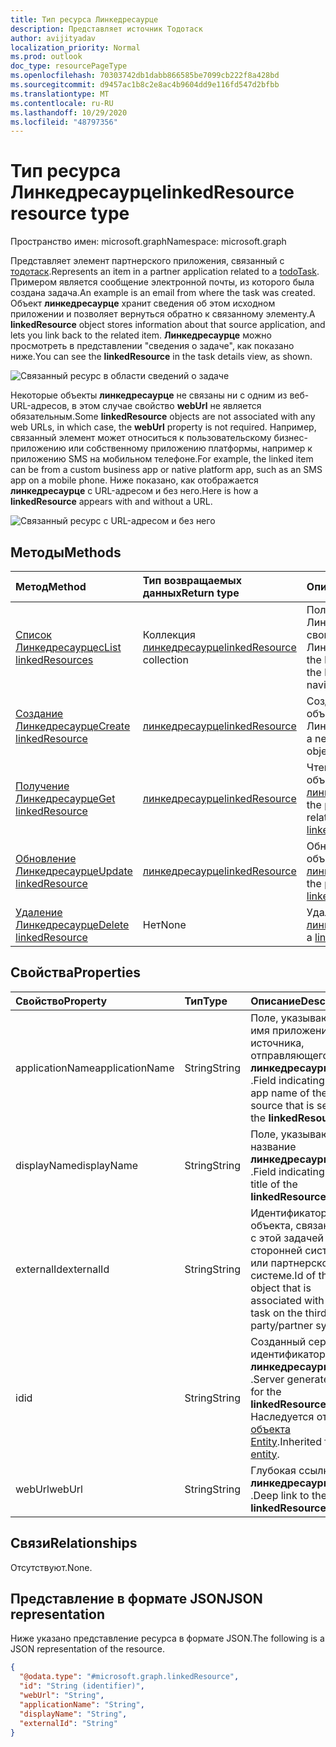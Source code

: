 ```yaml
---
title: Тип ресурса Линкедресаурце
description: Представляет источник Тодотаск
author: avijityadav
localization_priority: Normal
ms.prod: outlook
doc_type: resourcePageType
ms.openlocfilehash: 70303742db1dabb866585be7099cb222f8a428bd
ms.sourcegitcommit: d9457ac1b8c2e8ac4b9604dd9e116fd547d2bfbb
ms.translationtype: MT
ms.contentlocale: ru-RU
ms.lasthandoff: 10/29/2020
ms.locfileid: "48797356"
---
```

# <a name="linkedresource-resource-type"></a><span data-ttu-id="e4518-103">Тип ресурса Линкедресаурце</span><span class="sxs-lookup"><span data-stu-id="e4518-103">linkedResource resource type</span></span>

<span data-ttu-id="e4518-104">Пространство имен: microsoft.graph</span><span class="sxs-lookup"><span data-stu-id="e4518-104">Namespace: microsoft.graph</span></span>


<span data-ttu-id="e4518-105">Представляет элемент партнерского приложения, связанный с [тодотаск](./todotask.md).</span><span class="sxs-lookup"><span data-stu-id="e4518-105">Represents an item in a partner application related to a [todoTask](./todotask.md).</span></span> <span data-ttu-id="e4518-106">Примером является сообщение электронной почты, из которого была создана задача.</span><span class="sxs-lookup"><span data-stu-id="e4518-106">An example is an email from where the task was created.</span></span> <span data-ttu-id="e4518-107">Объект **линкедресаурце** хранит сведения об этом исходном приложении и позволяет вернуться обратно к связанному элементу.</span><span class="sxs-lookup"><span data-stu-id="e4518-107">A **linkedResource** object stores information about that source application, and lets you link back to the related item.</span></span> <span data-ttu-id="e4518-108">**Линкедресаурце** можно просмотреть в представлении "сведения о задаче", как показано ниже.</span><span class="sxs-lookup"><span data-stu-id="e4518-108">You can see the **linkedResource** in the task details view, as shown.</span></span>

![Связанный ресурс в области сведений о задаче](/graph/images/todo-linkedresource-taskdetail.png)

<span data-ttu-id="e4518-110">Некоторые объекты **линкедресаурце** не связаны ни с одним из веб-URL-адресов, в этом случае свойство **webUrl** не является обязательным.</span><span class="sxs-lookup"><span data-stu-id="e4518-110">Some **linkedResource** objects are not associated with any web URLs, in which case, the **webUrl** property is not required.</span></span> <span data-ttu-id="e4518-111">Например, связанный элемент может относиться к пользовательскому бизнес-приложению или собственному приложению платформы, например к приложению SMS на мобильном телефоне.</span><span class="sxs-lookup"><span data-stu-id="e4518-111">For example, the linked item can be from a custom business app or native platform app, such as an SMS app on a mobile phone.</span></span> <span data-ttu-id="e4518-112">Ниже показано, как отображается **линкедресаурце** с URL-адресом и без него.</span><span class="sxs-lookup"><span data-stu-id="e4518-112">Here is how a **linkedResource** appears with and without a URL.</span></span>

![Связанный ресурс с URL-адресом и без него](/graph/images/todo-linkedresource.png)

## <a name="methods"></a><span data-ttu-id="e4518-114">Методы</span><span class="sxs-lookup"><span data-stu-id="e4518-114">Methods</span></span>
|<span data-ttu-id="e4518-115">Метод</span><span class="sxs-lookup"><span data-stu-id="e4518-115">Method</span></span>|<span data-ttu-id="e4518-116">Тип возвращаемых данных</span><span class="sxs-lookup"><span data-stu-id="e4518-116">Return type</span></span>|<span data-ttu-id="e4518-117">Описание</span><span class="sxs-lookup"><span data-stu-id="e4518-117">Description</span></span>|
|:---|:---|:---|
|[<span data-ttu-id="e4518-118">Список Линкедресаурцес</span><span class="sxs-lookup"><span data-stu-id="e4518-118">List linkedResources</span></span>](../api/todotask-list-linkedresources.md)|<span data-ttu-id="e4518-119">Коллекция [линкедресаурце](../resources/linkedresource.md)</span><span class="sxs-lookup"><span data-stu-id="e4518-119">[linkedResource](../resources/linkedresource.md) collection</span></span>|<span data-ttu-id="e4518-120">Получение Линкедресаурцес из свойства навигации Линкедресаурцес.</span><span class="sxs-lookup"><span data-stu-id="e4518-120">Get the linkedResources from the linkedResources navigation property.</span></span>|
|[<span data-ttu-id="e4518-121">Создание Линкедресаурце</span><span class="sxs-lookup"><span data-stu-id="e4518-121">Create linkedResource</span></span>](../api/todotask-post-linkedresources.md)|[<span data-ttu-id="e4518-122">линкедресаурце</span><span class="sxs-lookup"><span data-stu-id="e4518-122">linkedResource</span></span>](../resources/linkedresource.md)|<span data-ttu-id="e4518-123">Создание нового объекта Линкедресаурцес.</span><span class="sxs-lookup"><span data-stu-id="e4518-123">Create a new linkedResources object.</span></span>|
|[<span data-ttu-id="e4518-124">Получение Линкедресаурце</span><span class="sxs-lookup"><span data-stu-id="e4518-124">Get linkedResource</span></span>](../api/linkedresource-get.md)|[<span data-ttu-id="e4518-125">линкедресаурце</span><span class="sxs-lookup"><span data-stu-id="e4518-125">linkedResource</span></span>](../resources/linkedresource.md)|<span data-ttu-id="e4518-126">Чтение свойств и связей объекта [линкедресаурце](../resources/linkedresource.md) .</span><span class="sxs-lookup"><span data-stu-id="e4518-126">Read the properties and relationships of a [linkedResource](../resources/linkedresource.md) object.</span></span>|
|[<span data-ttu-id="e4518-127">Обновление Линкедресаурце</span><span class="sxs-lookup"><span data-stu-id="e4518-127">Update linkedResource</span></span>](../api/linkedresource-update.md)|[<span data-ttu-id="e4518-128">линкедресаурце</span><span class="sxs-lookup"><span data-stu-id="e4518-128">linkedResource</span></span>](../resources/linkedresource.md)|<span data-ttu-id="e4518-129">Обновление свойств объекта [линкедресаурце](../resources/linkedresource.md) .</span><span class="sxs-lookup"><span data-stu-id="e4518-129">Update the properties of a [linkedResource](../resources/linkedresource.md) object.</span></span>|
|[<span data-ttu-id="e4518-130">Удаление Линкедресаурце</span><span class="sxs-lookup"><span data-stu-id="e4518-130">Delete linkedResource</span></span>](../api/linkedresource-delete.md)|<span data-ttu-id="e4518-131">Нет</span><span class="sxs-lookup"><span data-stu-id="e4518-131">None</span></span>|<span data-ttu-id="e4518-132">Удаляет объект [линкедресаурце](../resources/linkedresource.md) .</span><span class="sxs-lookup"><span data-stu-id="e4518-132">Deletes a [linkedResource](../resources/linkedresource.md) object.</span></span>|

## <a name="properties"></a><span data-ttu-id="e4518-133">Свойства</span><span class="sxs-lookup"><span data-stu-id="e4518-133">Properties</span></span>
|<span data-ttu-id="e4518-134">Свойство</span><span class="sxs-lookup"><span data-stu-id="e4518-134">Property</span></span>|<span data-ttu-id="e4518-135">Тип</span><span class="sxs-lookup"><span data-stu-id="e4518-135">Type</span></span>|<span data-ttu-id="e4518-136">Описание</span><span class="sxs-lookup"><span data-stu-id="e4518-136">Description</span></span>|
|:---|:---|:---|
|<span data-ttu-id="e4518-137">applicationName</span><span class="sxs-lookup"><span data-stu-id="e4518-137">applicationName</span></span>|<span data-ttu-id="e4518-138">String</span><span class="sxs-lookup"><span data-stu-id="e4518-138">String</span></span>|<span data-ttu-id="e4518-139">Поле, указывающее имя приложения источника, отправляющего **линкедресаурце** .</span><span class="sxs-lookup"><span data-stu-id="e4518-139">Field indicating the app name of the source that is sending the **linkedResource** .</span></span>|
|<span data-ttu-id="e4518-140">displayName</span><span class="sxs-lookup"><span data-stu-id="e4518-140">displayName</span></span>|<span data-ttu-id="e4518-141">String</span><span class="sxs-lookup"><span data-stu-id="e4518-141">String</span></span>|<span data-ttu-id="e4518-142">Поле, указывающее название **линкедресаурце** .</span><span class="sxs-lookup"><span data-stu-id="e4518-142">Field indicating the title of the **linkedResource** .</span></span>|
|<span data-ttu-id="e4518-143">externalId</span><span class="sxs-lookup"><span data-stu-id="e4518-143">externalId</span></span>|<span data-ttu-id="e4518-144">String</span><span class="sxs-lookup"><span data-stu-id="e4518-144">String</span></span>|<span data-ttu-id="e4518-145">Идентификатор объекта, связанного с этой задачей в сторонней системе или партнерской системе.</span><span class="sxs-lookup"><span data-stu-id="e4518-145">Id of the object that is associated with this task on the third-party/partner system.</span></span>|
|<span data-ttu-id="e4518-146">id</span><span class="sxs-lookup"><span data-stu-id="e4518-146">id</span></span>|<span data-ttu-id="e4518-147">String</span><span class="sxs-lookup"><span data-stu-id="e4518-147">String</span></span>|<span data-ttu-id="e4518-148">Созданный сервером идентификатор **линкедресаурце** .</span><span class="sxs-lookup"><span data-stu-id="e4518-148">Server generated ID for the **linkedResource** .</span></span> <span data-ttu-id="e4518-149">Наследуется от [объекта Entity](../resources/entity.md).</span><span class="sxs-lookup"><span data-stu-id="e4518-149">Inherited from [entity](../resources/entity.md).</span></span>|
|<span data-ttu-id="e4518-150">webUrl</span><span class="sxs-lookup"><span data-stu-id="e4518-150">webUrl</span></span>|<span data-ttu-id="e4518-151">String</span><span class="sxs-lookup"><span data-stu-id="e4518-151">String</span></span>|<span data-ttu-id="e4518-152">Глубокая ссылка на **линкедресаурце** .</span><span class="sxs-lookup"><span data-stu-id="e4518-152">Deep link to the **linkedResource** .</span></span>|

## <a name="relationships"></a><span data-ttu-id="e4518-153">Связи</span><span class="sxs-lookup"><span data-stu-id="e4518-153">Relationships</span></span>
<span data-ttu-id="e4518-154">Отсутствуют.</span><span class="sxs-lookup"><span data-stu-id="e4518-154">None.</span></span>

## <a name="json-representation"></a><span data-ttu-id="e4518-155">Представление в формате JSON</span><span class="sxs-lookup"><span data-stu-id="e4518-155">JSON representation</span></span>
<span data-ttu-id="e4518-156">Ниже указано представление ресурса в формате JSON.</span><span class="sxs-lookup"><span data-stu-id="e4518-156">The following is a JSON representation of the resource.</span></span>
<!-- {
  "blockType": "resource",
  "keyProperty": "id",
  "@odata.type": "microsoft.graph.linkedResource",
  "baseType": "microsoft.graph.entity",
  "openType": false
}
-->
``` json
{
  "@odata.type": "#microsoft.graph.linkedResource",
  "id": "String (identifier)",
  "webUrl": "String",
  "applicationName": "String",
  "displayName": "String",
  "externalId": "String"
}
```



